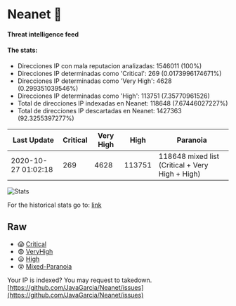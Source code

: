 # Neanet :hocho:
#### Threat intelligence feed
#### The stats:

- Direcciones IP con mala reputacion analizadas: 1546011 (100%)
- Direcciones IP determinadas como 'Critical':  269 (0.0173996174671%)
- Direcciones IP determinadas como 'Very High':  4628 (0.299351039546%)
- Direcciones IP determinadas como 'High':  113751 (7.35770961526)
- Total de direcciones IP indexadas en Neanet:  118648 (7.67446027227%)
- Total de direcciones IP descartadas en Neanet:  1427363 (92.3255397277%)

| Last Update | Critical | Very High | High | Paranoia |
| --- | --- | --- | --- | --- |
| 2020-10-27 01:02:18 | 269 | 4628 | 113751 | 118648 mixed list (Critical + Very High + High)|

![Stats](https://docs.google.com/spreadsheets/d/e/2PACX-1vSnaNMIXVabIpDJjufMlzH7poXnshF3mgd8Is1g9ytUEzVsP5my4Trn8f-xkoLLQ38xpL3HtmUexLo6/pubchart?oid=501124687&format=image)

For the historical stats go to: [link](/stats.csv)
## Raw
- :scream: [Critical](https://raw.githubusercontent.com/JavaGarcia/Neanet/master/blacklists/neanet_critical.txt)
- :fearful: [VeryHigh](https://raw.githubusercontent.com/JavaGarcia/Neanet/master/blacklists/neanet_veryHigh.txtt)
- :frowning: [High](https://raw.githubusercontent.com/JavaGarcia/Neanet/master/blacklists/neanet_high.txt)
- :dizzy_face: [Mixed-Paranoia](https://raw.githubusercontent.com/JavaGarcia/Neanet/master/blacklists/neanet_all.txt)


Your IP is indexed? You may request to takedown. [https://github.com/JavaGarcia/Neanet/issues](https://github.com/JavaGarcia/Neanet/issues)
































































































































































































































































































































































































































































































































































































































































































































































































































































































































































































































































































































































































































































































































































































































































































































































































































































































































































